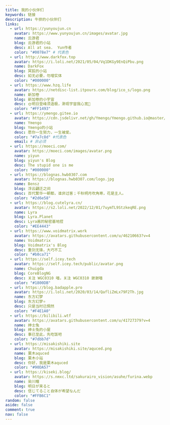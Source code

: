 ```yaml
---
title: 我的小伙伴们
keywords: 链接
description: 牛排的小伙伴们
links: 
  - url: https://yunyoujun.cn
    avatar: https://www.yunyoujun.cn/images/avatar.jpg
    name: 云游君
    blog: 云游君的小站
    desc: All at sea.  Yun作者
    color: "#0078e7" # 代表色
  - url: http://www.darkfox.top
    avatar: https://i.loli.net/2021/05/04/Vq1DKGy9EnQiPbu.png
    name: DarkFox
    blog: 冥狐的小站
    desc: 如无必要，勿增实体
    color: "#000000"
  - url: https://www.hzq.life
    avatar: https://netdisc-list.itpours.com/blog/ico_s/logo.png
    name: 新加卷
    blog: 新加卷的小宇宙
    desc: 🌞明日登峰须造极，渺观宇宙我心宽🌠
    color: "#FF1493"
  - url: https://ymengo.gitee.io
    avatar: https://cdn.jsdelivr.net/gh/Ymengo/Ymengo.github.io@master/css/images/Gravater.jpg
    name: Ymengo
    blog: Ymengo的小站
    desc: 愿你一生努力，一生被爱。
    color: "#7a7c8d" #代表色
    email: # 非必须
  - url: https://moeci.com/
    avatar: https://moeci.com/images/avatar.png
    name: yiyun
    blog: yiyun's Blog
    desc: The stupid one is me
    color: "#000000"
  - url: https://blognas.hwb0307.com
    avatar: https://blognas.hwb0307.com/logo.jpg
    name: Bensz
    blog: 浮云翩迁之间
    desc: 百代繁华一朝都，谁非过客；千秋明月吹角寒，花是主人。
    color: "#2d6e58"
  - url: https://blog.cutelyra.cn/
    avatar: https://s2.loli.net/2022/12/01/7uymTL9StzkeqRE.png
    name: Lyra
    blog: Lyra.Planet
    desc: Lyra酱的秘密基地捏
    color: "#EE4443"
  - url: https://www.voidmatrix.work
    avatar: https://avatars.githubusercontent.com/u/46210663?v=4
    name: Voidmatrix
    blog: Voidmatrix's Blog
    desc: 重剑无锋，大巧不工
    color: "#b0ca71"
  - url: https://self.icey.tech
    avatar: https://self.icey.tech/public/avatar.png
    name: Chuigda
    blog: CoreBlogNG
    desc: 关注 WGC0310 喵，关注 WGC0310 谢谢喵
    color: "#1800DB"
  - url: https://blog.badapple.pro
    avatar: https://i.loli.net/2020/03/14/QafliZmLx79F2Th.jpg
    name: 东方幻梦
    blog: 东方幻梦⭐️
    desc: 只是当时已惘然
    color: "#F4E1A0"
  - url: https://bilibili.wtf
    avatar: https://avatars.githubusercontent.com/u/41727379?v=4
    name: 绅士兔
    blog: 绅士兔的小屋
    desc: 事已至此，先吃饭吧
    color: "#7dbb7d"
  - url: https://misakishiki.site
    avatar: https://misakishiki.site/aquced.png
    name: 栗木aquced
    blog: 栗木小站
    desc: 你好，我是栗木aquced
    color: "#90DA57"
  - url: https://kiseki.blog/
    avatar: https://s.nmxc.ltd/sakurairo_vision/asuhe/furina.webp
    name: 染川瞳
    blog: 明日が来ると
    desc: 信じてること自体が希望なんだ
    color: "#FFB6C1"
random: false
aside: false
comment: true
nav: false
---
```


<YunLinks :links="frontmatter.links" :random="frontmatter.random" />
